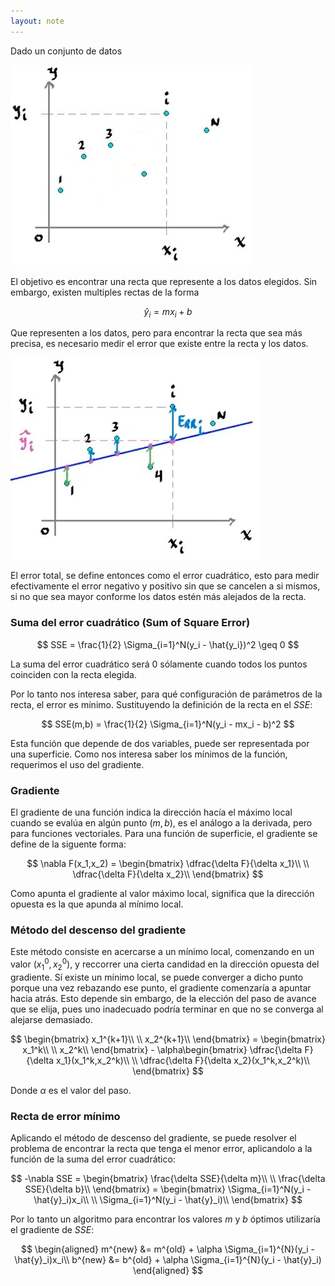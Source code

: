 ```yaml
---
layout: note
---
```


Dado un conjunto de datos

![img rectaPutosDescensoGradiente jpg](../../../img/rectaPutosDescensoGradiente.jpg)

El objetivo es encontrar una recta que represente a los datos elegidos. Sin embargo, existen multiples rectas de la forma

$$
\hat{y}_i = mx_i + b
$$

Que representen a los datos, pero para encontrar la recta que sea más precisa, es necesario medir el error que existe entre la recta y los datos.

![img rectaErrorDescensoGradiente jpg](../../../img/rectaErrorDescensoGradiente.jpg)

El error total, se define entonces como el error cuadrático, esto para medir efectivamente el error negativo y positivo sin que se cancelen a si mismos, si no que sea mayor conforme los datos estén más alejados de la recta.

### Suma del error cuadrático (Sum of Square Error)

$$
SSE = \frac{1}{2} \Sigma_{i=1}^N(y_i - \hat{y_i})^2 \geq 0
$$

La suma del error cuadrático será $0$ sólamente cuando todos los puntos coinciden con la recta elegida.

Por lo tanto nos interesa saber, para qué configuración de parámetros de la recta, el error es mínimo. Sustituyendo la definición de la recta en el $SSE$:

$$
SSE(m,b) = \frac{1}{2} \Sigma_{i=1}^N(y_i - mx_i - b)^2
$$

Esta función que depende de dos variables, puede ser representada por una superficie. Como nos interesa saber los mínimos de la función, requerimos el uso del gradiente.

### Gradiente
El gradiente de una función indica la dirección hacía el máximo local cuando se evalúa en algún punto $(m,b)$, es el análogo a la derivada, pero para funciones vectoriales. Para una función de superficie, el gradiente se define de la siguente forma:

$$
\nabla F(x_1,x_2) = \begin{bmatrix}
    \dfrac{\delta F}{\delta x_1}\\
    \\
    \dfrac{\delta F}{\delta x_2}\\
\end{bmatrix}
$$

Como apunta el gradiente al valor máximo local, significa que la dirección opuesta es la que apunda al mínimo local.

### Método del descenso del gradiente
Este método consiste en acercarse a un mínimo local, comenzando en un valor $(x_1^0,x_2^0)$, y reccorrer una cierta candidad en la dirección opuesta del gradiente. Sí existe un mínimo local, se puede converger a dicho punto porque una vez rebazando ese punto, el gradiente comenzaría a apuntar hacia atrás. Esto depende sin embargo, de la elección del paso de avance que se elija, pues uno inadecuado podría terminar en que no se converga al alejarse demasiado.

$$
\begin{bmatrix}
    x_1^{k+1}\\
    \\
    x_2^{k+1}\\
\end{bmatrix} = \begin{bmatrix}
    x_1^k\\
    \\
    x_2^k\\
\end{bmatrix} - \alpha\begin{bmatrix}
    \dfrac{\delta F}{\delta x_1}(x_1^k,x_2^k)\\
    \\
    \dfrac{\delta F}{\delta x_2}(x_1^k,x_2^k)\\
\end{bmatrix}
$$

Donde $\alpha$ es el valor del paso.

### Recta de error mínimo

Aplicando el método de descenso del gradiente, se puede resolver el problema de encontrar la recta que tenga el menor error, aplicandolo a la función de la suma del error cuadrático:

$$
-\nabla SSE = \begin{bmatrix}
    \frac{\delta SSE}{\delta m}\\
    \\
    \frac{\delta SSE}{\delta b}\\
\end{bmatrix}  = \begin{bmatrix}
    \Sigma_{i=1}^N(y_i - \hat{y}_i)x_i\\
    \\
    \Sigma_{i=1}^N(y_i - \hat{y}_i)\\
\end{bmatrix}
$$

Por lo tanto un algoritmo para encontrar los valores $m$ y $b$ óptimos utilizaría el gradiente de $SSE$:

$$
\begin{aligned}
    m^{new} &= m^{old} + \alpha \Sigma_{i=1}^{N}(y_i - \hat{y}_i)x_i\\
    b^{new} &= b^{old} + \alpha \Sigma_{i=1}^{N}(y_i - \hat{y}_i)
\end{aligned}
$$
